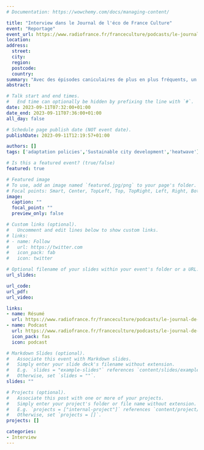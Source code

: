 ```yaml
---
# Documentation: https://wowchemy.com/docs/managing-content/

title: "Interview dans le Journal de l'éco de France Culture"
event: "Reportage"
event_url: https://www.radiofrance.fr/franceculture/podcasts/le-journal-de-l-eco/le-journal-de-l-eco-chronique-du-lundi-11-septembre-2023-8180443
location:
address:
  street:
  city:
  region:
  postcode:
  country:
summary: "Avec des épisodes caniculaires de plus en plus fréquents, un quart des ménages français s'est équipé de climatiseurs en 2020, contre 14% en 2016, selon l'Ademe. Pourtant, les climatisations aggravent le problème du réchauffement climatique. "
abstract:

# Talk start and end times.
#   End time can optionally be hidden by prefixing the line with `#`.
date: 2023-09-11T07:32:00+01:00
date_end: 2023-09-11T07:36:00+01:00
all_day: false

# Schedule page publish date (NOT event date).
publishDate: 2023-09-11T12:19:57+01:00

authors: []
tags: ['adaptation policies','Sustainable city development','heatwave']

# Is this a featured event? (true/false)
featured: true

# Featured image
# To use, add an image named `featured.jpg/png` to your page's folder. 
# Focal points: Smart, Center, TopLeft, Top, TopRight, Left, Right, BottomLeft, Bottom, BottomRight.
image:
  caption: ""
  focal_point: ""
  preview_only: false

# Custom links (optional).
#   Uncomment and edit lines below to show custom links.
# links:
# - name: Follow
#   url: https://twitter.com
#   icon_pack: fab
#   icon: twitter

# Optional filename of your slides within your event's folder or a URL.
url_slides:

url_code:
url_pdf: 
url_video:

links:
- name: Résumé
  url: https://www.radiofrance.fr/franceculture/podcasts/le-journal-de-l-eco/le-journal-de-l-eco-chronique-du-lundi-11-septembre-2023-8180443
- name: Podcast
  url: https://www.radiofrance.fr/franceculture/podcasts/le-journal-de-l-eco/le-journal-de-l-eco-chronique-du-lundi-11-septembre-2023-8180443
  icon_pack: fas
  icon: podcast

# Markdown Slides (optional).
#   Associate this event with Markdown slides.
#   Simply enter your slide deck's filename without extension.
#   E.g. `slides = "example-slides"` references `content/slides/example-slides.md`.
#   Otherwise, set `slides = ""`.
slides: ""

# Projects (optional).
#   Associate this post with one or more of your projects.
#   Simply enter your project's folder or file name without extension.
#   E.g. `projects = ["internal-project"]` references `content/project/deep-learning/index.md`.
#   Otherwise, set `projects = []`.
projects: []

categories:
- Interview
---
```

